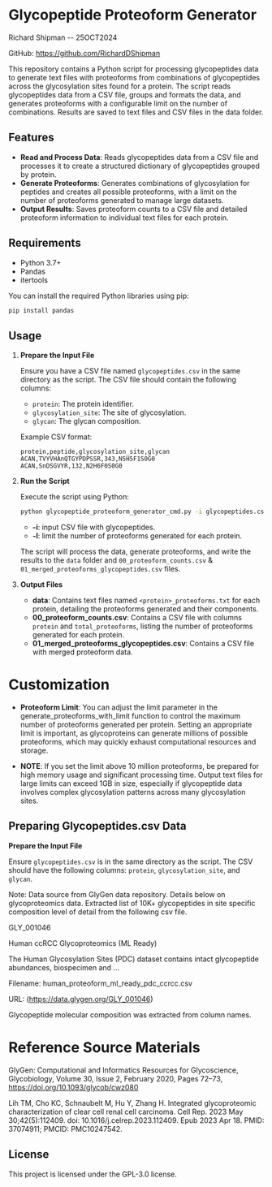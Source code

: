# Glycopeptide Proteoform Generator

Richard Shipman -- 25OCT2024 

GitHub: https://github.com/RichardDShipman

This repository contains a Python script for processing glycopeptides data to generate text files with proteoforms from combinations of glycopeptides across the glycosylation sites found for a protein. The script reads glycopeptides data from a CSV file, groups and formats the data, and generates proteoforms with a configurable limit on the number of combinations. Results are saved to text files and CSV files in the data folder.

## Features

- **Read and Process Data**: Reads glycopeptides data from a CSV file and processes it to create a structured dictionary of glycopeptides grouped by protein.
- **Generate Proteoforms**: Generates combinations of glycosylation for peptides and creates all possible proteoforms, with a limit on the number of proteoforms generated to manage large datasets.
- **Output Results**: Saves proteoform counts to a CSV file and detailed proteoform information to individual text files for each protein.

## Requirements

- Python 3.7+
- Pandas
- itertools

You can install the required Python libraries using pip:

```bash
pip install pandas
```

## Usage

1. **Prepare the Input File**

   Ensure you have a CSV file named `glycopeptides.csv` in the same directory as the script. The CSV file should contain the following columns:

   - `protein`: The protein identifier.
   - `glycosylation_site`: The site of glycosylation.
   - `glycan`: The glycan composition.

   Example CSV format:

   ```csv
   protein,peptide,glycosylation_site,glycan
   ACAN,TVYVHAnQTGYPDPSSR,343,N5H5F1S0G0
   ACAN,SnDSGVYR,132,N2H6F0S0G0
   ```

2. **Run the Script**

   Execute the script using Python:

   ```bash
   python glycopeptide_proteoform_generator_cmd.py -i glycopeptides.csv -l 10
   ```

   - **-i**: input CSV file with glycopeptides.
   - **-l**: limit the number of proteoforms generated for each protein.

   The script will process the data, generate proteoforms, and write the results to the `data` folder and `00_proteoform_counts.csv` & `01_merged_proteoforms_glycopeptides.csv` files.

3. **Output Files**

   - **data**: Contains text files named `<protein>_proteoforms.txt` for each protein, detailing the proteoforms generated and their components.
   - **00_proteoform_counts.csv**: Contains a CSV file with columns `protein` and `total_proteoforms`, listing the number of proteoforms generated for each protein.
   - **01_merged_proteoforms_glycopeptides.csv**: Contains a CSV file with merged proteoform data.

# Customization

- **Proteoform Limit**: You can adjust the limit parameter in the generate_proteoforms_with_limit function to control the maximum number of proteoforms generated per protein. Setting an appropriate limit is important, as glycoproteins can generate millions of possible proteoforms, which may quickly exhaust computational resources and storage.

- **NOTE**: If you set the limit above 10 million proteoforms, be prepared for high memory usage and significant processing time. Output text files for large limits can exceed 1GB in size, especially if glycopeptide data involves complex glycosylation patterns across many glycosylation sites.

## Preparing Glycopeptides.csv Data

**Prepare the Input File**

   Ensure `glycopeptides.csv` is in the same directory as the script. The CSV should have the following columns: `protein`, `glycosylation_site`, and `glycan`.

   Note: Data source from GlyGen data repository. Details below on glycoproteomics data. Extracted list of 10K+ glycopeptides in site specific composition level of detail from the following csv file.
   
   GLY_001046
   
   Human ccRCC Glycoproteomics (ML Ready)

   The Human Glycosylation Sites (PDC) dataset contains intact glycopeptide abundances, biospecimen and ... 
   
   Filename: human_proteoform_ml_ready_pdc_ccrcc.csv

   URL: (https://data.glygen.org/GLY_001046)

   Glycopeptide molecular composition was extracted from column names.

# Reference Source Materials 

GlyGen: Computational and Informatics Resources for Glycoscience, Glycobiology, Volume 30, Issue 2, February 2020, Pages 72–73, https://doi.org/10.1093/glycob/cwz080

Lih TM, Cho KC, Schnaubelt M, Hu Y, Zhang H. Integrated glycoproteomic characterization of clear cell renal cell carcinoma. Cell Rep. 2023 May 30;42(5):112409. doi: 10.1016/j.celrep.2023.112409. Epub 2023 Apr 18. PMID: 37074911; PMCID: PMC10247542.

## License

This project is licensed under the GPL-3.0 license.



